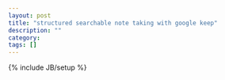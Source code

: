 ```yaml
---
layout: post
title: "structured searchable note taking with google keep"
description: ""
category: 
tags: []
---
```

{% include JB/setup %}
